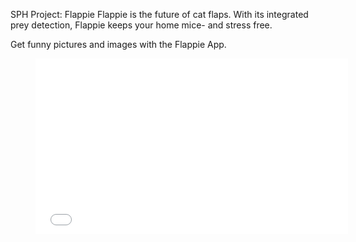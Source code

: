 SPH Project: Flappie
Flappie is the future of cat flaps. With its integrated prey detection, Flappie keeps your home mice- and stress free.  
  
Get funny pictures and images with the Flappie App.  

<figure><iframe frameborder="0" height="281" src="//www.youtube.com/embed/KDZhitQ5-9w" width="500"></iframe></figure>
